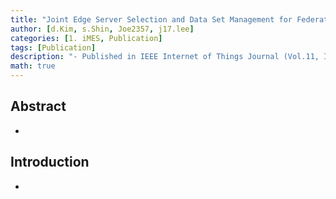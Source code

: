 ```yaml
---
title: "Joint Edge Server Selection and Data Set Management for Federated-Learning-Enabled Mobile Traffic Prediction"
author: [d.Kim, s.Shin, Joe2357, j17.lee]
categories: [1. iMES, Publication]
tags: [Publication]
description: "- Published in IEEE Internet of Things Journal (Vol.11, Issue.3)"
math: true
---
```




## Abstract

- 



## Introduction

- 